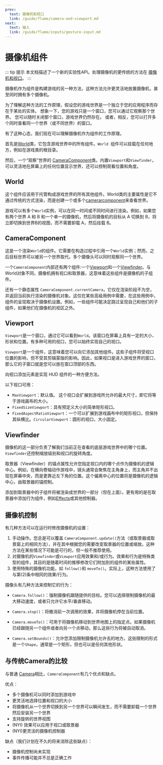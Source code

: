 ```yaml
---
prev:
  text: 摄像机和视口
  link: /guide/flame/camera-and-viewport.md
next:
  text: 输入
  link: /guide/flame/inputs/gesture-input.md
---
```


# 摄像机组件

::: tip 提示
本文档描述了一个新的实验性API。处理摄像机的更传统的方法在 [摄像机和视口](/guide/flame/camera-and-viewport.md)。
:::

摄像机作为组件是构建游戏的另一种方法，这种方法允许更灵活地放置摄像机，甚至同时拥有多个摄像机。

为了理解这种方法的工作原理，假设您的游戏世界是一个独立于您的应用程序而存在于某处的实体。 想象一下，您的游戏只是一个窗口，您可以通过它观察那个世界。 您可以随时关闭那个窗口，游戏世界仍然存在。 或者，相反，您可以打开多个同时查看同一个世界（或不同世界）的窗口。

有了这种心态，我们现在可以理解摄像机作为组件的工作原理。

首先是[World](#world)类，它包含游戏世界中的所有组件。`World `组件可以挂载在任何地方，例如在游戏类的根目录。

然后，一个“观察”世界的 [CameraComponent](#cameracomponent)类。内置`Viewport`和`Viewfinder`，可以灵活地在屏幕上的任何位置显示世界，还可以控制观看位置和角度。


## World

这个组件应该用于托管构成游戏世界的所有其他组件。World类的主要属性是它不通过传统的方式渲染，而是创建一个或多个[camerarcomponent](#cameracomponent)来查看世界。

游戏可以有多个`World`实例，可以在同一时间或不同时间进行渲染。例如，如果您有两个世界 A 和 B 和一个单一的摄像机，然后将摄像机的目标从 A 切换到 B，将立即切换到世界B的视图，而不需要卸载 A，然后挂载 B。


## CameraComponent

这是一个渲染`World`的组件。它需要在构造过程中引用一个`World`实例；然而，之后目标世界可以被另一个世界取代。多个摄像头可以同时观察同一个世界。

一个`CameraComponent`内部还有两个组件:一个[Viewport](#viewport)和一个[Viewfinder](#viewfinder)。与World对象不同，摄像机拥有视口和取景器，这意味着这些组件是摄像机的子组件。

还有一个静态属性 `CameraComponent.currentCamera`，它仅在渲染阶段不为空，并返回当前执行渲染的摄像机对象。这仅在某些高级用例中需要，在这些用例中，组件的呈现取决于摄像机设置。例如，一些组件可能决定跳过呈现自己和他们的子组件，如果他们在摄像机的视区之外。


## Viewport

`Viewport`是一个窗口，通过它可以看到`World`。该窗口在屏幕上具有一定的大小、形状和位置。有多种可用的视口，您可以始终实现自己的视口。

`Viewport`是一个组件，这意味着您可以向它添加其他组件。这些子组件将受视口位置的影响，但不受其剪辑蒙版的影响。因此，如果视口是进入游戏世界的窗口，那么它的子窗口就是您可以放在窗口顶部的东西。

向视口添加元素是实现 HUD 组件的一种方便方法。

以下视口可用：
  - `MaxViewport`：默认值。 这个视口会扩展到游戏所允许的最大尺寸，即它将等于游戏画布的大小。
  - `FixedSizeViewport`：具有预定义大小的简单矩形视口。
  - `FixedAspectRatioViewport`：一个可以扩展到游戏画布中的矩形视口，但保持其纵横比。`CircularViewport`：圆形的视口，大小固定。


## Viewfinder

摄像机的这一部分负责了解我们当前正在查看的底层游戏世界中的哪个位置。 `Viewfinder`还控制缩放级别和视口的旋转角度。

取景器（Viewfinder）的锚点属性允许您指定视口内的哪个点作为摄像机的逻辑中心。例如，在横向卷轴动作游戏中，镜头通常会聚焦在主角身上，而主角并不出现在屏幕中央，而是更靠近左下角的位置。这个偏离中心的位置将是摄像机的逻辑中心，由取景器的锚控制。

添加到取景器中的子组件将被渲染成世界的一部分（但在上面）。更有用的是在取景器中添加行为组件，例如[Effects](/guide/flame/effects.md)或其他控制器。


## 摄像机控制

有几种方法可以在运行时修改摄像机的设置：

1. 手动操作。您总是可以覆盖 `CameraComponent.update()`方法（或取景器或取景窗上的相同方法），并在其中根据您的需要改变取景器的位置或缩放。这种方法在某些情况下可能是可行的，但一般不推荐使用。
2. 对摄像机的`Viewfinder`或`Viewport`应用效果和/或行为。效果和行为是特殊类型的组件，其目的是随着时间的推移修改它们附加到的组件的某些属性。
3. 使用特殊的摄像机功能，如 `follow()`和 `moveTo()`。实际上，这种方法使用了与第(2)条中相同的效果/行为。

摄像头有几种方法来控制它的行为：

 - `Camera.follow()`：强制摄像机跟随提供的目标。您可以选择限制摄像机的最大移动速度，或者只允许它水平/垂直移动。
   
 - `Camera.stop()`：将撤消前一次调用的效果，并将摄像机停在当前位置。
   
 - `Camera.moveTo()`：可用于将摄像机移动到世界地图上的指定点。如果摄像机已经跟随另一个组件或者向另一个点移动，那么这些行为将被自动取消。
   
 - `Camera.setBounds()`：允许您添加限制摄像机允许去的地方。这些限制的形式是一个`Shape`，通常是一个矩形，但也可以是任何其他形状。

## 与传统Camera的比较

与普通 [Camera](camera_and_viewport.md)相比，`CameraComponent`有几个优点和缺点。

优点：
  - 多个摄像机可以同时添加到游戏中
  - 更灵活地选择位置和视口的大小
  - 将摄像机从一个世界切换到另一个世界可以瞬间发生，而不需要卸载一个世界然后安装另一个世界
  - 支持旋转的世界视图
  - (NYI) 效果可以应用于视口或取景器
  - (NYI)更灵活的摄像机控制器

缺点（我们计划在不久的将来消除这些缺点）：
  - 摄像机控制尚未实现
  - 事件传播可能并不总是正确工作
